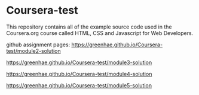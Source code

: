 # Coursera-test

This repository contains all of the example source code used in the Coursera.org course called 
HTML, CSS and Javascript for Web Developers.

github assignment pages:
https://greenhae.github.io/Coursera-test/module2-solution

https://greenhae.github.io/Coursera-test/module3-solution

https://greenhae.github.io/Coursera-test/module4-solution

https://greenhae.github.io/Coursera-test/module5-solution
